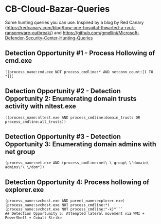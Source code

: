 # CB-Cloud-Bazar-Queries
Some hunting queries you can use. Inspired by a blog by Red Canary (https://redcanary.com/blog/how-one-hospital-thwarted-a-ryuk-ransomware-outbreak/) and https://github.com/gmellini/Microsoft-Defender-Security-Center-Hunting-Queries
## Detection Opportunity #1 - Process Hollowing of cmd.exe
```((process_name:cmd.exe NOT process_cmdline:* AND netconn_count:[1 TO *]))```
## Detection Opportunity #2 - Detection Opportunity 2: Enumerating domain trusts activity with nltest.exe
```((process_name:nltest.exe AND process_cmdline:domain_trusts OR process_cmdline:all_trusts))```
## Detection Opportunity #3 - Detection Opportunity 3: Enumerating domain admins with net group
```(process_name:net.exe AND (process_cmdline:net\ \ group\ \"domain\ admins\"\ \/dom*))```
## Detection Opportunity 4: Process hollowing of explorer.exe
```(process_name:svchost.exe NOT parent_name:services.exe)
(process_name:svchost.exe AND parent_name:explorer.exe)
(process_name:svchost.exe NOT process_cmdline:*)
(process_name:svchost.exe NOT process_cmdline:"-k)"```
## Detection Opportunity 5: Attempted lateral movement via WMI + PowerShell + Cobalt Strike
